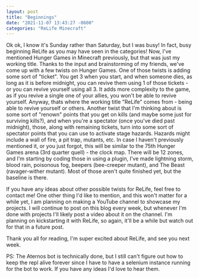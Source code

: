 ```yaml
---
layout: post
title: "Beginnings"
date: "2021-11-07 13:43:27 -0600"
categories: "ReLife Minecraft"
---
```


Ok ok, I know it's Sunday rather than Saturday, but I was busy! In fact, busy beginning ReLife as you may have seen in the categories! Now, I've mentioned Hunger Games in Minecraft previously, but that was just my working title. Thanks to the input and brainstorming of my friends, we've come up with a few twists on Hunger Games. One of those twists is adding some sort of "ticket". You get 3 when you start, and when someone dies, as long as it is before midnight, you can revive them using 1 of those tickets - or you can revive yourself using all 3. It adds more complexity to the game, as if you revive a single one of your allies, you won't be able to revive yourself. Anyway, thats where the working title "ReLife" comes from - being able to revive yourself or others. Another twist that I'm thinking about is some sort of "renown" points that you get on kills (and maybe some just for surviving kills?), and when you're a spectator (once you've died past midnight), those, along with remaining tickets, turn into some sort of spectator points that you can use to activate stage hazards. Hazards might include a wall of fire, a pit trap, mutants, etc. In case I haven't previously mentioned it, or you just forgot, this will be similar to the 75th Hunger Games arena (3rd quarter quell) - the clock map. There will be 12 zones, and I'm starting by coding those in using a plugin, I've made lightning storm, blood rain, poisonous fog, beepers (bee-creeper mutant), and The Beast (ravager-wither mutant). Most of those aren't quite finished yet, but the baseline is there.

If you have any ideas about other possible twists for ReLife, feel free to contact me! One other thing I'd like to mention, and this won't matter for a while yet, I am planning on making a YouTube channel to showcase my projects. I will continue to post on this blog every week, but whenever I'm done with projects I'll likely post a video about it on the channel. I'm planning on kickstarting it with ReLife, so again, it'll be a while but watch out for that in a future post.

Thank you all for reading, I'm super excited about ReLife, and see you next week.

PS: The Aternos bot is technically done, but I still can't figure out how to keep the repl alive forever since I have to have a selenium instance running for the bot to work. If you have any ideas I'd love to hear them.
